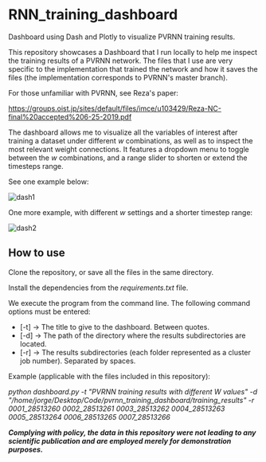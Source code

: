 # RNN_training_dashboard
Dashboard using Dash and Plotly to visualize PVRNN training results.

This repository showcases a Dashboard that I run locally to help me inspect the training results of a PVRNN network. The files that I use are very specific to the implementation that trained the network and 
how it saves the files (the implementation corresponds to PVRNN's master branch). 

For those unfamiliar with PVRNN, see Reza's paper:

https://groups.oist.jp/sites/default/files/imce/u103429/Reza-NC-final%20accepted%206-25-2019.pdf

The dashboard allows me to visualize all the variables of interest after training a dataset under different *w* combinations, as well as to inspect the most relevant weight connections. 
It features a dropdown menu to toggle between the *w* combinations, and a range slider to shorten or extend the timesteps range. 

See one example below:

![dash1](https://github.com/JGallegoPerez/pvrnn_training_dashboard/assets/89183135/ec4bae35-bcba-43cb-8c0c-4a5c7de4c77a)

One more example, with different *w* settings and a shorter timestep range:

![dash2](https://github.com/JGallegoPerez/pvrnn_training_dashboard/assets/89183135/879f2ee1-f9bf-4fcf-965c-c8fed92174d7)

## How to use

Clone the repository, or save all the files in the same directory. 

Install the dependencies from the *requirements.txt* file.

We execute the program from the command line. The following command options must be entered:
- [-t] -> The title to give to the dashboard. Between quotes.
- [-d] -> The path of the directory where the results subdirectories are located.
- [-r] -> The results subdirectories (each folder represented as a cluster job number). Separated by spaces.

Example (applicable with the files included in this repository):

*python dashboard.py -t "PVRNN training results with different W values" -d "/home/jorge/Desktop/Code/pvrnn_training_dashboard/training_results" -r 0001_28513260 0002_28513261 0003_28513262 0004_28513263 0005_28513264 0006_28513265 0007_28513266*


***Complying with policy, the data in this repository were not leading to any scientific publication and are employed merely for demonstration purposes.*** 



